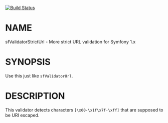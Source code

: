 [![Build Status](https://travis-ci.org/researchpanelasia/php-symfony1-validator-strict-url.svg?branch=master)](https://travis-ci.org/researchpanelasia/php-symfony1-validator-strict-url)

# NAME

sfValidatorStrictUrl - More strict URL validation for Symfony 1.x

# SYNOPSIS

Use this just like `sfValidatorUrl`.

# DESCRIPTION

This validator detects characters `[\x00-\x1f\x7f-\xff]` that are supposed to be URI escaped.
